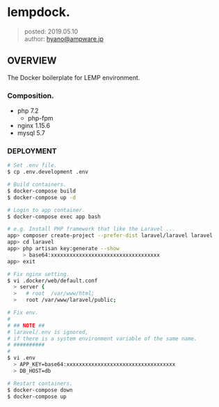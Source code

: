 lempdock.
===============

> posted: 2019.05.10  
> author: hyano@ampware.jp

## OVERVIEW
The Docker boilerplate for LEMP environment.

### Composition.
- php 7.2
  - php-fpm
- nginx 1.15.6
- mysql 5.7

### DEPLOYMENT
```sh
# Set .env file.
$ cp .env.development .env

# Build containers.
$ docker-compose build
$ docker-compose up -d

# Login to app container.
$ docker-compose exec app bash

# e.g. Install PHP framework that like the Laravel ...
app> composer create-project --prefer-dist laravel/laravel laravel
app> cd laravel
app> php artisan key:generate --show
     > base64:xxxxxxxxxxxxxxxxxxxxxxxxxxxxxxxxxxx
app> exit

# Fix nginx setting.
$ vi .docker/web/default.conf
  > server {
  >   # root  /var/www/html;
  >   root /var/www/laravel/public;

# Fix env.
#
# ## NOTE ##
# laravel/.env is ignored,
# if there is a system environment variable of the same name.
# ##########
#
$ vi .env
  > APP_KEY=base64:xxxxxxxxxxxxxxxxxxxxxxxxxxxxxxxxxxx
  > DB_HOST=db

# Restart containers.
$ docker-compose down
$ docker-compose up
```
